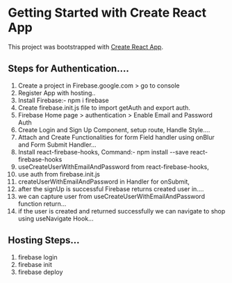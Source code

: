 # Getting Started with Create React App

This project was bootstrapped with [Create React App](https://github.com/facebook/create-react-app).

## Steps for Authentication....

1. Create a project in Firebase.google.com > go to console
2. Register App with hosting..
3. Install Firebase:- npm i firebase
4. Create firebase.init.js file to import getAuth and export auth.
5. Firebase Home page > authentication > Enable Email and Password Auth
6. Create Login and Sign Up Component, setup route, Handle Style....
7. Attach and Create Functionalities for form Field handler using onBlur and Form Submit Handler...
8. Install react-firebase-hooks, Command:- npm install --save react-firebase-hooks  
9. useCreateUserWithEmailAndPassword from react-firebase-hooks,
10. use auth from firebase.init.js
11. createUserWithEmailAndPassword in Handler for onSubmit,
12. after the signUp is successful Firebase returns created user in....
13. we can capture user from useCreateUserWithEmailAndPassword function return...
14. if the user is created and returned successfully we can navigate to shop using useNavigate Hook...





## Hosting Steps...

1. firebase login
2. firebase init
3. firebase deploy
